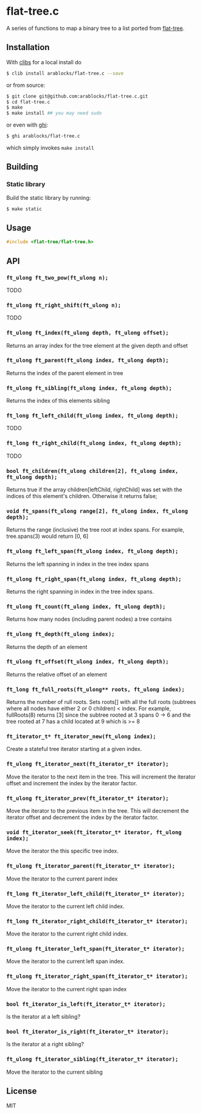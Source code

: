 flat-tree.c
===========

A series of functions to map a binary tree to a list ported from
[flat-tree](https://github.com/mafintosh/flat-tree).

## Installation

With [clibs](https://github.com/clibs/clib) for a local install do

```sh
$ clib install arablocks/flat-tree.c --save
```

or from source:

```sh
$ git clone git@github.com:arablocks/flat-tree.c.git
$ cd flat-tree.c
$ make
$ make install ## you may need sudo
```

or even with [ghi](https://github.com/stephenmathieson/ghi):

```sh
$ ghi arablocks/flat-tree.c
```

which simply invokes `make install`

## Building

### Static library

Build the static library by running:

```sh
$ make static
```

## Usage

```c
#include <flat-tree/flat-tree.h>
```

## API

### `ft_ulong ft_two_pow(ft_ulong n);`

TODO

### `ft_ulong ft_right_shift(ft_ulong n);`

TODO

### `ft_ulong ft_index(ft_ulong depth, ft_ulong offset);`

Returns an array index for the tree element at the given depth and offset

### `ft_ulong ft_parent(ft_ulong index, ft_ulong depth);`

Returns the index of the parent element in tree

### `ft_ulong ft_sibling(ft_ulong index, ft_ulong depth);`

Returns the index of this elements sibling

### `ft_long ft_left_child(ft_ulong index, ft_ulong depth);`

TODO

### `ft_long ft_right_child(ft_ulong index, ft_ulong depth);`

TODO

### `bool ft_children(ft_ulong children[2], ft_ulong index, ft_ulong depth);`

 Returns true if the array children[leftChild, rightChild] was set with the
indices of this element's children. Otherwise it returns false;

### `void ft_spans(ft_ulong range[2], ft_ulong index, ft_ulong depth);`

Returns the range (inclusive) the tree root at index spans. For example,
tree.spans(3) would return [0, 6]

### `ft_ulong ft_left_span(ft_ulong index, ft_ulong depth);`

Returns the left spanning in index in the tree index spans

### `ft_ulong ft_right_span(ft_ulong index, ft_ulong depth);`

Returns the right spanning in index in the tree index spans.

### `ft_ulong ft_count(ft_ulong index, ft_ulong depth);`

Returns how many nodes (including parent nodes) a tree contains

### `ft_ulong ft_depth(ft_ulong index);`

Returns the depth of an element

### `ft_ulong ft_offset(ft_ulong index, ft_ulong depth);`

Returns the relative offset of an element

### `ft_long ft_full_roots(ft_ulong** roots, ft_ulong index);`

Returns the number of rull roots. Sets roots[] with all the full
roots (subtrees where all nodes have either 2 or 0 children) < index.
For example, fullRoots(8) returns [3] since the subtree rooted at 3
spans 0 -> 6 and the tree rooted at 7 has a child located at 9
which is >= 8

### `ft_iterator_t* ft_iterator_new(ft_ulong index);`

Create a stateful tree iterator starting at a given index.

### `ft_ulong ft_iterator_next(ft_iterator_t* iterator);`

Move the iterator to the next item in the tree. This will
increment the iterator offset and increment the index by the
iterator factor.

### `ft_ulong ft_iterator_prev(ft_iterator_t* iterator);`

Move the iterator to the previous item in the tree. This will
decrement the iterator offset and decrement the index by the
iterator factor.

### `void ft_iterator_seek(ft_iterator_t* iterator, ft_ulong index);`

Move the iterator the this specific tree index.

### `ft_ulong ft_iterator_parent(ft_iterator_t* iterator);`

Move the iterator to the current parent index

### `ft_long ft_iterator_left_child(ft_iterator_t* iterator);`

Move the iterator to the current left child index.

### `ft_long ft_iterator_right_child(ft_iterator_t* iterator);`

Move the iterator to the current right child index.

### `ft_ulong ft_iterator_left_span(ft_iterator_t* iterator);`

Move the iterator to the current left span index.

### `ft_ulong ft_iterator_right_span(ft_iterator_t* iterator);`

Move the iterator to the current right span index

### `bool ft_iterator_is_left(ft_iterator_t* iterator);`

Is the iterator at a left sibling?

### `bool ft_iterator_is_right(ft_iterator_t* iterator);`

Is the iterator at a right sibling?

### `ft_ulong ft_iterator_sibling(ft_iterator_t* iterator);`

Move the iterator to the current sibling

## License

MIT
